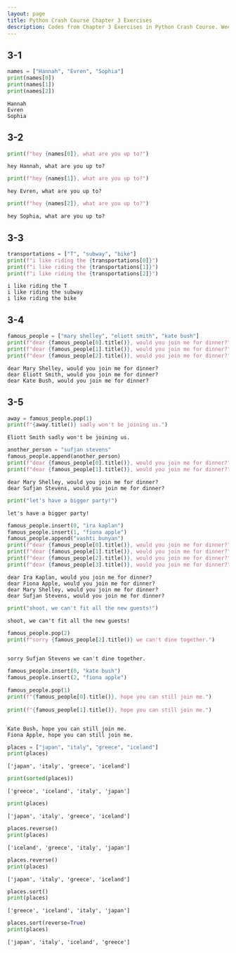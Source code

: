 ```yaml
---
layout: page
title: Python Crash Course Chapter 3 Exercises
description: Codes from Chapter 3 Exercises in Python Crash Course. Week 4.
---
```


## 3-1



```python
names = ["Hannah", "Evren", "Sophia"]
print(names[0])
print(names[1])
print(names[2])
```

    Hannah
    Evren
    Sophia
    

## 3-2




```python
print(f"hey {names[0]}, what are you up to?")

```

    hey Hannah, what are you up to?
    


```python
print(f"hey {names[1]}, what are you up to?")
```

    hey Evren, what are you up to?
    


```python
print(f"hey {names[2]}, what are you up to?")
```

    hey Sophia, what are you up to?
    

## 3-3


```python
transportations = ["T", "subway", "bike"]
print(f"i like riding the {transportations[0]}")
print(f"i like riding the {transportations[1]}")
print(f"i like riding the {transportations[2]}")
```

    i like riding the T
    i like riding the subway
    i like riding the bike
    

## 3-4


```python
famous_people = ["mary shelley", "eliott smith", "kate bush"]
print(f"dear {famous_people[0].title()}, would you join me for dinner?")
print(f"dear {famous_people[1].title()}, would you join me for dinner?")
print(f"dear {famous_people[2].title()}, would you join me for dinner?")

```

    dear Mary Shelley, would you join me for dinner?
    dear Eliott Smith, would you join me for dinner?
    dear Kate Bush, would you join me for dinner?
    

## 3-5


```python
away = famous_people.pop(1)
print(f"{away.title()} sadly won't be joining us.")
```

    Eliott Smith sadly won't be joining us.
    


```python
another_person = "sufjan stevens"
famous_people.append(another_person)
print(f"dear {famous_people[0].title()}, would you join me for dinner?")
print(f"dear {famous_people[1].title()}, would you join me for dinner?")

```

    dear Mary Shelley, would you join me for dinner?
    dear Sufjan Stevens, would you join me for dinner?
    


```python
print("let's have a bigger party!")
```

    let's have a bigger party!
    


```python
famous_people.insert(0, "ira kaplan")
famous_people.insert(1, "fiona apple")
famous_people.append("vashti bunyan")
print(f"dear {famous_people[0].title()}, would you join me for dinner?")
print(f"dear {famous_people[1].title()}, would you join me for dinner?")
print(f"dear {famous_people[2].title()}, would you join me for dinner?")
print(f"dear {famous_people[3].title()}, would you join me for dinner?")
```

    dear Ira Kaplan, would you join me for dinner?
    dear Fiona Apple, would you join me for dinner?
    dear Mary Shelley, would you join me for dinner?
    dear Sufjan Stevens, would you join me for dinner?
    


```python
print("shoot, we can't fit all the new guests!")
```

    shoot, we can't fit all the new guests!
    


```python
famous_people.pop(2)
print(f"sorry {famous_people[2].title()} we can't dine together.")
      
```

    sorry Sufjan Stevens we can't dine together.
    


```python
famous_people.insert(0, "kate bush")
famous_people.insert(2, "fiona apple")
```


```python
famous_people.pop(1)
print(f"{famous_people[0].title()}, hope you can still join me.")
    
print(f"{famous_people[1].title()}, hope you can still join me.")



```

    Kate Bush, hope you can still join me.
    Fiona Apple, hope you can still join me.
    


```python
places = ["japan", "italy", "greece", "iceland"]
print(places)
```

    ['japan', 'italy', 'greece', 'iceland']
    


```python
print(sorted(places))
```

    ['greece', 'iceland', 'italy', 'japan']
    


```python
print(places)
```

    ['japan', 'italy', 'greece', 'iceland']
    


```python
places.reverse()
print(places)
```

    ['iceland', 'greece', 'italy', 'japan']
    


```python
places.reverse()
print(places)
```

    ['japan', 'italy', 'greece', 'iceland']
    


```python
places.sort()
print(places)

```

    ['greece', 'iceland', 'italy', 'japan']
    


```python
places.sort(reverse=True)
print(places)
```

    ['japan', 'italy', 'iceland', 'greece']
    


```python

```
